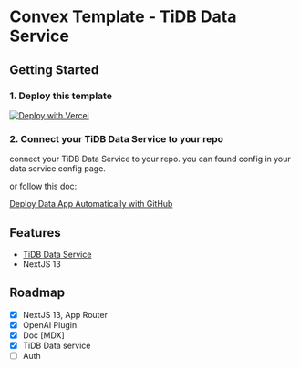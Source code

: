 # Convex Template - TiDB Data Service

## Getting Started
### 1. Deploy this template

[![Deploy with Vercel](https://vercel.com/button)](https://vercel.com/new/clone?repository-url=https%3A%2F%2Fgithub.com%2Fconvex-ai%2Fconvex-template%2Ftree%2Ftidb-service&integration-ids=oac_coKBVWCXNjJnCEth1zzKoF1j)
### 2. Connect your TiDB Data Service to your repo

connect your TiDB Data Service to your repo. you can found config in your data service config page.

or follow this doc:

[Deploy Data App Automatically with GitHub](https://docs.pingcap.com/tidbcloud/data-service-manage-github-connection)


## Features
- [TiDB Data Service](https://docs.pingcap.com/tidbcloud/data-service-overview)
- NextJS 13

## Roadmap
- [x] NextJS 13, App Router
- [x] OpenAI Plugin
- [x] Doc [MDX]
- [x] TiDB Data service
- [ ] Auth
